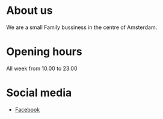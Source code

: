 # About us

We are a small Family bussiness in the centre of Amsterdam.


# Opening hours

All week from 10.00 to 23.00

# Social media

- [Facebook](https://www.facebook.com/U6Cafe "Find us on Facebook")